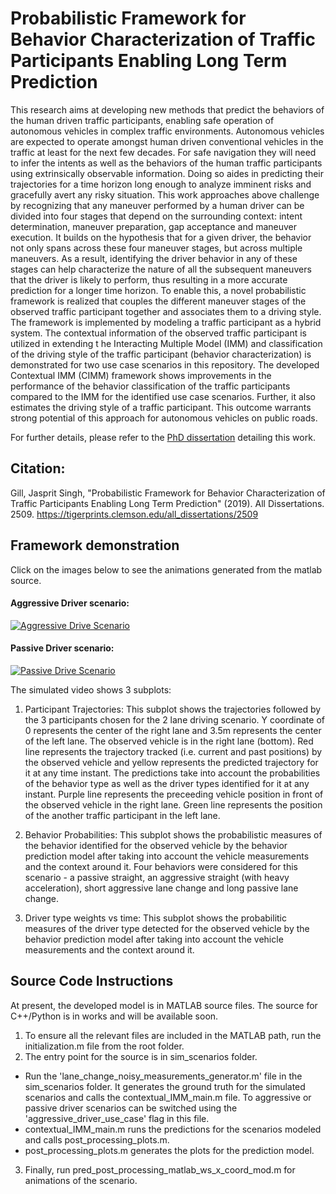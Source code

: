 # Probabilistic Framework for Behavior Characterization of Traffic Participants Enabling Long Term Prediction
This research aims at developing new methods that predict the behaviors of the human driven traffic participants, enabling safe operation of autonomous vehicles in complex traffic environments. Autonomous vehicles are expected to operate amongst human driven conventional vehicles in the traffic at least for the next few decades. For safe navigation they will need to infer the intents as well as the behaviors of the human traffic participants using extrinsically observable information. Doing so aides in predicting their trajectories for a time horizon long enough to analyze imminent risks and gracefully avert any risky situation. This work approaches above challenge by recognizing that any maneuver performed by a human driver can be divided into four stages that depend on the surrounding context: intent determination, maneuver preparation, gap acceptance and maneuver execution. It builds on the hypothesis that for a given driver, the behavior not only spans across these four maneuver stages, but across multiple maneuvers. As a result, identifying the driver behavior in any of these stages can help characterize the nature of all the subsequent maneuvers that the driver is likely to perform, thus resulting in a more accurate prediction for a longer time horizon. To enable this, a novel probabilistic framework is realized that couples the different maneuver stages of the observed traffic participant together and associates them to a driving style. The framework is implemented by modeling a traffic participant as a hybrid system. The contextual information of the observed traffic participant is utilized in extending t he Interacting Multiple Model (IMM) and classification of the driving style of the traffic participant (behavior characterization) is demonstrated for two use case scenarios in this repository. The developed Contextual IMM (CIMM) framework shows improvements in the performance of the behavior classification of the traffic participants compared to the IMM for the identified use case scenarios. Further, it also estimates the driving style of a traffic participant. This outcome warrants strong potential of this approach for autonomous vehicles on public roads.

For further details, please refer to the [PhD dissertation](https://tigerprints.clemson.edu/all_dissertations/2509) detailing this work.

## Citation: 
Gill, Jasprit Singh, "Probabilistic Framework for Behavior Characterization of Traffic Participants Enabling Long Term Prediction" (2019). All Dissertations. 2509.
https://tigerprints.clemson.edu/all_dissertations/2509

## Framework demonstration
Click on the images below to see the animations generated from the matlab source.

#### Aggressive Driver scenario:
[![Aggressive Drive Scenario](https://github.com/jollysg/contextual_behavior_prediction/blob/master/readme_images/aggressive_driver_scenario.png)](https://www.youtube.com/embed/viispI7NazM)

#### Passive Driver scenario: 
[![Passive Drive Scenario](https://github.com/jollysg/contextual_behavior_prediction/blob/master/readme_images/passive_driver_scenario.png)](https://www.youtube.com/embed/KN_oYHsRDd4)

The simulated video shows 3 subplots:
1. Participant Trajectories: This subplot shows the trajectories followed by the 3 participants chosen for the 2 lane driving scenario. Y coordinate of 0 represents the center of the right lane and 3.5m represents the center of the left lane. The observed vehicle is in the right lane (bottom). Red line represents the trajectory tracked (i.e. current and past positions) by the observed vehicle and yellow represents the predicted trajectory for it at any time instant. The predictions take into account the probabilities of the behavior type as well as the driver types identified for it at any instant. Purple line represents the preceeding vehicle position in front of the observed vehicle in the right lane. Green line represents the position of the another traffic participant in the left lane. 

2. Behavior Probabilities: This subplot shows the probabilistic measures of the behavior identified for the observed vehicle by the behavior prediction model after taking into account the vehicle measurements and the context around it. Four behaviors were considered for this scenario - a passive straight, an aggressive straight (with heavy acceleration), short aggressive lane change and long passive lane change.

3. Driver type weights vs time: This subplot shows the probabilitic measures of the driver type detected for the observed vehicle by the behavior prediction model after taking into account the vehicle measurements and the context around it. 

## Source Code Instructions
At present, the developed model is in MATLAB source files. The source for C++/Python is in works and will be available soon. 


1. To ensure all the relevant files are included in the MATLAB path, run the initialization.m file from the root folder.
2. The entry point for the source is in sim_scenarios folder. 
- Run the 'lane_change_noisy_measurements_generator.m' file in the sim_scenarios folder. It generates the ground truth for the simulated scenarios and calls the contextual_IMM_main.m file. To aggressive or passive driver scenarios can be switched using the 'aggressive_driver_use_case' flag in this file.
- contextual_IMM_main.m runs the predictions for the scenarios modeled and calls post_processing_plots.m.
- post_processing_plots.m generates the plots for the prediction model.
3. Finally, run pred_post_processing_matlab_ws_x_coord_mod.m for animations of the scenario.

